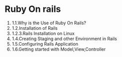 <h1>Ruby On rails</h1>
<ol>
<li>1.1.Why is the Use of Ruby On Rails?</li>
<li>1.2.Installation of Rails</li>
<li>1.2.3.Rails Installation on Linux</li>
<li>1.4.Creating Staging and other Environment in Rails</li>
<li>1.5.Configuring Rails Application</li>
<li>1.6.Getting started with Model,View,Controller</li>
</ol>